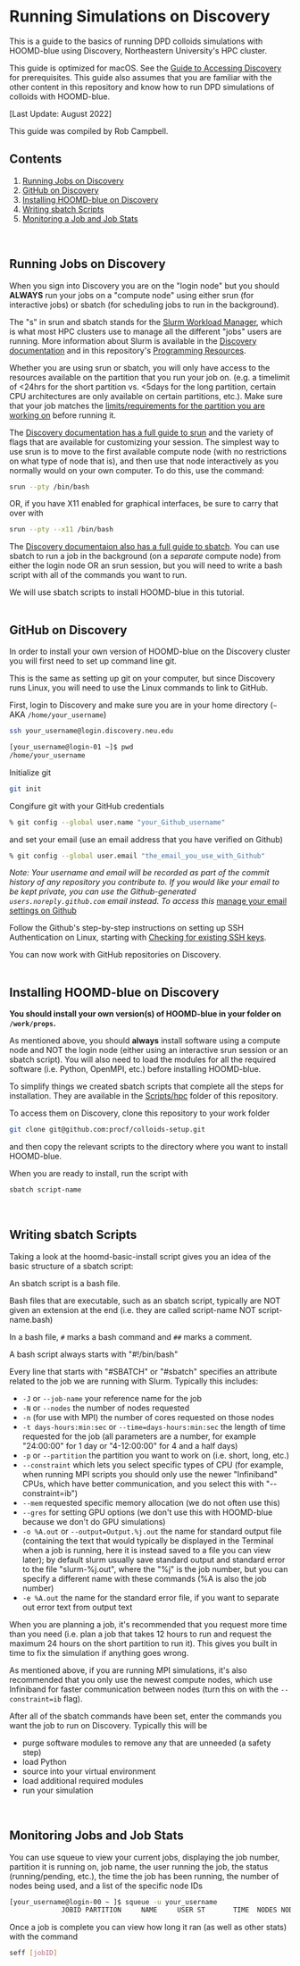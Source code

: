 # Running Simulations on Discovery

This is a guide to the basics of running DPD colloids simulations with HOOMD-blue using Discovery, Northeastern University's HPC cluster. 

This guide is optimized for macOS. See the [Guide to Accessing Discovery](/08-Accessing-Discovery.md) for prerequisites. This guide also assumes that you are familiar with the other content in this repository and know how to run DPD simulations of colloids with HOOMD-blue.

[Last Update: August 2022]

This guide was compiled by Rob Campbell.
<br>

## Contents
1. [Running Jobs on Discovery](/08-Slurm-and-Disco.md#running-jobs-on-discovery)
2. [GitHub on Discovery](/08-Slurm-and-Disco.md#github-on-discovery)
3. [Installing HOOMD-blue on Discovery](/08-Slurm-and-Disco.md#installing-hoomd-blue-on-discovery)
4. [Writing sbatch Scripts](/08-Slurm-and-Disco.md#writing-sbatch-scripts)
5. [Monitoring a Job and Job Stats](/08-Slurm-and-Disco.md#monitoring-jobs-and-job-stats)
<br>

## Running Jobs on Discovery

When you sign into Discovery you are on the "login node" but you should **ALWAYS** run your jobs on a "compute node" using either srun (for interactive jobs) or sbatch (for scheduling jobs to run in the background).

The "s" in srun and sbatch stands for the [Slurm Workload Manager](https://slurm.schedmd.com/documentation.html), which is what most HPC clusters use to manage all the different "jobs" users are running. More information about Slurm is available in the [Discovery documentation](https://rc-docs.northeastern.edu/en/latest/using-discovery/usingslurm.html) and in this repository's [Programming Resources](/Programming-Resources#slurm).

Whether you are using srun or sbatch, you will only have access to the resources available on the partition that you run your job on. (e.g. a timelimit of <24hrs for the short partition vs. <5days for the long partition, certain CPU architectures are only available on certain partitions, etc.). Make sure that your job matches the [limits/requirements for the partition you are working on](https://rc-docs.northeastern.edu/en/latest/hardware/partitions.html) before running it.

The [Discovery documentation has a full guide to srun](https://rc-docs.northeastern.edu/en/latest/using-discovery/srun.html) and the variety of flags that are available for customizing your session. The simplest way to use srun is to move to the first available compute node (with no restrictions on what type of node that is), and then use that node interactively as you normally would on your own computer. To do this, use the command:
```bash
srun --pty /bin/bash
```
OR, if you have X11 enabled for graphical interfaces, be sure to carry that over with
```bash
srun --pty --x11 /bin/bash
```

The [Discovery documentaion also has a full guide to sbatch](https://rc-docs.northeastern.edu/en/latest/using-discovery/sbatch.html). You can use sbatch to run a job in the background (on a *separate* compute node) from either the login node OR an srun session, but you will need to write a bash script with all of the commands you want to run.

We will use sbatch scripts to install HOOMD-blue in this tutorial.
<br>
<br>
## GitHub on Discovery

In order to install your own version of HOOMD-blue on the Discovery cluster you will first need to set up command line git.

This is the same as setting up git on your computer, but since Discovery runs Linux, you will need to use the Linux commands to link to GitHub.

First, login to Discovery and make sure you are in your home directory (`~` AKA `/home/your_username`)
```bash
ssh your_username@login.discovery.neu.edu
```
```bash
[your_username@login-01 ~]$ pwd
/home/your_username
```

Initialize git
```bash
git init
```
Congifure git with your GitHub credentials
```bash
% git config --global user.name "your_Github_username"
```
and set your email (use an email address that you have verified on Github)
```bash
% git config --global user.email "the_email_you_use_with_Github"
```
*Note: Your username and email will be recorded as part of the commit history of any repository you contribute to. If you would like your email to be kept private, you can use the Github-generated `users.noreply.github.com` email instead. To access this* [manage your email settings on Github](https://docs.github.com/en/account-and-profile/setting-up-and-managing-your-github-user-account/managing-email-preferences/setting-your-commit-email-address)

Follow the Github's step-by-step instructions on setting up SSH Authentication on Linux, starting with [Checking for existing SSH keys](https://docs.github.com/en/authentication/connecting-to-github-with-ssh/checking-for-existing-ssh-keys).

You can now work with GitHub repositories on Discovery.
<br>
<br>
## Installing HOOMD-blue on Discovery

**You should install your own version(s) of HOOMD-blue in your folder on `/work/props`.**

As mentioned above, you should **always** install software using a compute node and NOT the login node (either using an interactive srun session or an sbatch script). You will also need to load the modules for all the required software (i.e. Python, OpenMPI, etc.) before installing HOOMD-blue.

To simplify things we created sbatch scripts that complete all the steps for installation. They are available in the [Scripts/hpc](/Scripts/hpc) folder of this repository.

To access them on Discovery, clone this repository to your work folder
```bash
git clone git@github.com:procf/colloids-setup.git
```
and then copy the relevant scripts to the directory where you want to install HOOMD-blue. 

When you are ready to install, run the script with
```bash
sbatch script-name
```
<br>

## Writing sbatch Scripts

Taking a look at the hoomd-basic-install script gives you an idea of the basic structure of a sbatch script:

An sbatch script is a bash file.

Bash files that are executable, such as an sbatch script, typically are NOT given an extension at the end (i.e. they are called script-name NOT script-name.bash)

In a bash file, `#` marks a bash command and `##` marks a comment.

A bash script always starts with "#!/bin/bash"

Every line that starts with "#SBATCH" or "#sbatch" specifies an attribute related to the job we are running with Slurm. Typically this includes:
* `-J` or `--job-name` your reference name for the job
* `-N` or `--nodes` the number of nodes requested
* `-n` (for use with MPI) the number of cores requested on those nodes
* `-t days-hours:min:sec` or `--time=days-hours:min:sec` the length of time requested for the job (all parameters are a number, for example "24:00:00" for 1 day or "4-12:00:00" for 4 and a half days)
* `-p` or `--partition` the partition you want to work on (i.e. short, long, etc.) 
* `--constraint` which lets you select specific types of CPU (for example, when running MPI scripts you should only use the newer "Infiniband" CPUs, which have better communication, and you select this with "--constraint=ib")
* `--mem` requested specific memory allocation (we do not often use this)
* `--gres` for setting GPU options (we don't use this with HOOMD-blue because we don't do GPU simulations)
* `-o %A.out` or `--output=Output.%j.out` the name for standard output file (containing the text that would typically be displayed in the Terminal when a job is running, here it is instead saved to a file you can view later); by default slurm usually save standard output and standard error to the file "slurm-%j.out", where the "%j" is the job number, but you can specify a different name with these commands (%A is also the job number)
* `-e %A.out` the name for the standard error file, if you want to separate out error text from output text

When you are planning a job, it's recommended that you request more time than you need (i.e. plan a job that takes 12 hours to run and request the maximum 24 hours on the short partition to run it). This gives you built in time to fix the simulation if anything goes wrong.

As mentioned above, if you are running MPI simulations, it's also recommended that you only use the newest compute nodes, which use Infiniband for faster communication between nodes (turn this on with the `--constraint=ib` flag).

After all of the sbatch commands have been set, enter the commands you want the job to run on Discovery. Typically this will be
* purge software modules to remove any that are unneeded (a safety step)
* load Python
* source into your virtual environment
* load additional required modules
* run your simulation
<br>

## Monitoring Jobs and Job Stats

You can use squeue to view your current jobs, displaying the job number, partition it is running on, job name, the user running the job, the status (running/pending, etc.), the time the job has been running, the number of nodes being used, and a list of the specific node IDs
```bash
[your_username@login-00 ~ ]$ squeue -u your_username
             JOBID PARTITION     NAME     USER ST       TIME  NODES NODELIST(REASON)
```

Once a job is complete you can view how long it ran (as well as other stats) with the command
```bash
seff [jobID]
```

